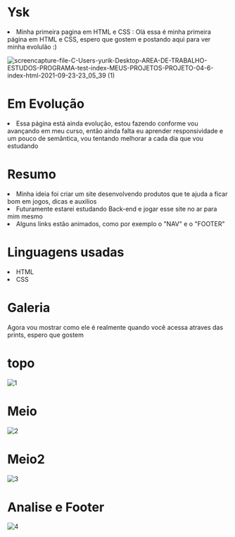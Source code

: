 # Ysk
<li> Minha primeira pagina em HTML e CSS : 
Olá essa é minha primeira página em HTML e CSS, espero que gostem e postando aqui para ver minha evolulão :) </li>

![screencapture-file-C-Users-yurik-Desktop-AREA-DE-TRABALHO-ESTUDOS-PROGRAMA-test-index-MEUS-PROJETOS-PROJETO-04-6-index-html-2021-09-23-23_05_39 (1)](https://user-images.githubusercontent.com/91097573/136107988-3966761d-f5d7-4b8a-8aa9-b0d12bc426f1.png)

# Em Evolução 
<li> Essa página está ainda evolução, estou fazendo conforme vou avançando em meu curso, então ainda falta eu aprender responsividade e um pouco de semântica, vou tentando melhorar a cada dia que vou estudando </li>

# Resumo 
<li> Minha ideia foi criar um site desenvolvendo produtos que te ajuda a ficar bom em jogos, dicas e auxilios </li> 
<li> Futuramente estarei estudando Back-end e jogar esse site no ar para mim mesmo </li>
<li> Alguns links estão animados, como por exemplo o "NAV" e o "FOOTER" </li>

# Linguagens usadas
<li> HTML 
<li> CSS </li>

# Galeria
<p> Agora vou mostrar como ele é realmente quando você acessa atraves das prints, espero que gostem </p>

# topo
![1](https://user-images.githubusercontent.com/91097573/136108905-140a6f45-a0e1-41b7-b9ce-7ca3124674b6.png)

# Meio 
![2](https://user-images.githubusercontent.com/91097573/136109189-30ac8921-bd7d-43f9-b166-5b7f836e1242.png)
# Meio2
![3](https://user-images.githubusercontent.com/91097573/136109219-8896235c-33e1-4b23-9982-9f37a3a1306c.png)
# Analise e Footer
![4](https://user-images.githubusercontent.com/91097573/136109295-8d810d05-2be6-49d4-b5bd-042fb6011d5e.png)
